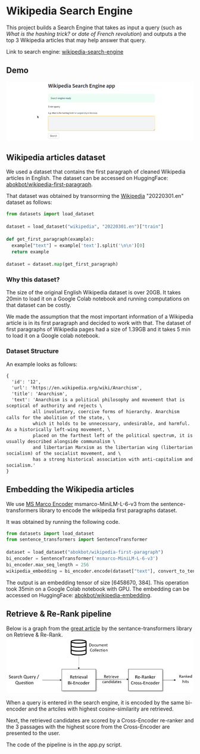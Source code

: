 
# Wikipedia Search Engine

This project builds a Search Engine that takes as input a query (such as *What is the hashing trick?* or *date of French revolution*) and outputs a the top 3 Wikipedia articles that may help answer that query.

Link to search engine: [wikipedia-search-engine](https://huggingface.co/spaces/abokbot/wikipedia-search-engine#wikipedia-search-engine-app)

## Demo
![](demo.gif)


## Wikipedia articles dataset
We used a dataset that contains the first paragraph of cleaned Wikipedia articles in English. The dataset can be accessed on HuggingFace: [abokbot/wikipedia-first-paragraph](https://huggingface.co/datasets/abokbot/wikipedia-first-paragraph).

That dataset was obtained by transorming the [Wikipedia](https://huggingface.co/datasets/wikipedia) "20220301.en" dataset as follows:
```python
from datasets import load_dataset

dataset = load_dataset("wikipedia", "20220301.en")["train"]

def get_first_paragraph(example):
  example["text"] = example['text'].split('\n\n')[0]
  return example

dataset = dataset.map(get_first_paragraph)
```

### Why this dataset?
The size of the original English Wikipedia dataset is over 20GB. It takes 20min to load it on a Google Colab notebook and running computations on that dataset can be costly.

We made the assumption that the most important information of a Wikipedia article is in its first paragraph and decided to work with that. The dataset of first paragraphs of Wikipedia pages had a size of 1.39GB and it takes 5 min to load it on a Google colab notebook.

### Dataset Structure
An example looks as follows:
```
{
  'id': '12',
  'url': 'https://en.wikipedia.org/wiki/Anarchism',
  'title': 'Anarchism',
  'text': 'Anarchism is a political philosophy and movement that is sceptical of authority and rejects \
          all involuntary, coercive forms of hierarchy. Anarchism calls for the abolition of the state, \
          which it holds to be unnecessary, undesirable, and harmful. As a historically left-wing movement, \
          placed on the farthest left of the political spectrum, it is usually described alongside communalism \
          and libertarian Marxism as the libertarian wing (libertarian socialism) of the socialist movement, and \
          has a strong historical association with anti-capitalism and socialism.'
}
```

## Embedding the Wikipedia articles
We use [MS Marco Encoder](https://www.sbert.net/docs/pretrained-models/msmarco-v3.html) msmarco-MiniLM-L-6-v3 from the sentence-transformers library to encode the wikipedia first paragraphs dataset.

It was obtained by running the following code.

```python
from datasets import load_dataset
from sentence_transformers import SentenceTransformer

dataset = load_dataset("abokbot/wikipedia-first-paragraph")
bi_encoder = SentenceTransformer('msmarco-MiniLM-L-6-v3')
bi_encoder.max_seq_length = 256
wikipedia_embedding = bi_encoder.encode(dataset["text"], convert_to_tensor=True, show_progress_bar=True)

```
The output is an embedding tensor of size [6458670, 384]. This operation took 35min on a Google Colab notebook with GPU.
The embedding can be accessed on HuggingFace: [abokbot/wikipedia-embedding](https://huggingface.co/abokbot/wikipedia-embedding).

## Retrieve & Re-Rank pipeline
Below is a graph from the [great article](https://www.sbert.net/examples/applications/retrieve_rerank/README.html) by the sentance-transformers library on Retrieve & Re-Rank.
![](https://raw.githubusercontent.com/UKPLab/sentence-transformers/master/docs/img/InformationRetrieval.png)

When a query is entered in the search engine, it is encoded by the same bi-encoder and the artciles with highest cosine-similarity are retrieved.

Next, the retrieved candidates are scored by a Cross-Encoder re-ranker and the 3 passages with the highest score from the Cross-Encoder are presented to the user.

The code of the pipeline is in the app.py script.
